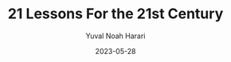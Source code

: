 ---
title: 21 Lessons For the 21st Century
book: twenty-one-lessons
author: Yuval Noah Harari
kindle: false
spoilers: false
date: 2023-05-28
---